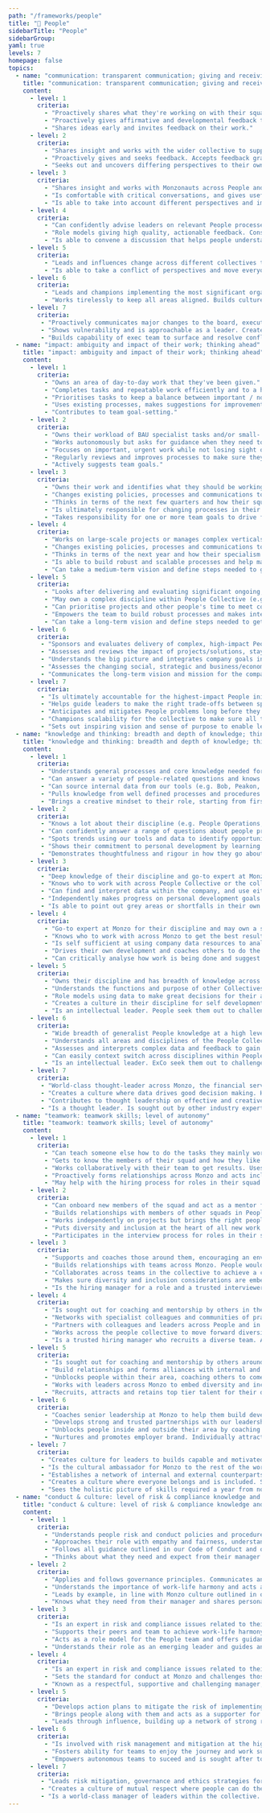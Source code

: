 ```yaml
---
path: "/frameworks/people"
title: "🙂 People"
sidebarTitle: "People"
sidebarGroup:
yaml: true
levels: 7
homepage: false
topics:
  - name: "communication: transparent communication; giving and receiving feedback"
    title: "communication: transparent communication; giving and receiving feedback"
    content:
      - level: 1
        criteria:
          - "Proactively shares what they're working on with their squad and stakeholders. Contributes ideas to influence policy, process and decisions."
          - "Proactively gives affirmative and developmental feedback to people they work with."
          - "Shares ideas early and invites feedback on their work."
      - level: 2
        criteria:
          - "Shares insight and works with the wider collective to support People plans and priorities. Can prepare information and present in a way that takes into account the different levels of detail different audiences need."
          - "Proactively gives and seeks feedback. Accepts feedback graciously."
          - "Seeks out and uncovers differing perspectives to their own."
      - level: 3
        criteria:
          - "Shares insight and works with Monzonauts across People and other collectives to influence the development of Monzo plans and priorities. Understands how to manage stakeholder involvement. Supports and coaches Monzonauts, particularly managers, in understanding and complying with relevant policies and practices."
          - "Is comfortable with critical conversations, and gives useful actionable feedback that gets good results."
          - "Is able to take into account different perspectives and improve their work as a result."
      - level: 4
        criteria:
          - "Can confidently advise leaders on relevant People processes and policies. Challenges and educates others based on their skills and experience. Simplifies complex ideas related to their discipline so they are clearly understood."
          - "Role models giving high quality, actionable feedback. Constantly seeks feedback and accepts developmental feedback graciously. Openly shares their development areas to help others know how to work with them."
          - "Is able to convene a discussion that helps people understand where each other is coming from and put things on a path to resolution."
      - level: 5
        criteria:
          - "Leads and influences change across different collectives to help major initiatives happen. Represents their discipline to senior stakeholders and is sought out to consult on decisions that impact important company decisions."
          - "Is able to take a conflict of perspectives and move everyone beyond it."
      - level: 6
        criteria:
          - "Leads and champions implementing the most significant organisation change activities. Uses insight about opportunities and risks to influence executive team decisions that affect the long-term reputation, health and growth of the organisation."
          - "Works tirelessly to keep all areas aligned. Builds culture of knowledge sharing and documenting."
      - level: 7
        criteria:
         - "Proactively communicates major changes to the board, executive team and senior leaders so there are no surprises. Confidently delivers high-impact, inspiring communications to Monzo and beyond. Makes complex messages clear and easy to understand."
         - "Shows vulnerability and is approachable as a leader. Creates a culture where people thrive on feedback. Gives feedback in the moment and accepts constructive feedback graciously. Leads by example on personal development using humility, foresight and EQ."
         - "Builds capability of exec team to surface and resolve conflict."
  - name: "impact: ambiguity and impact of their work; thinking ahead"
    title: "impact: ambiguity and impact of their work; thinking ahead"
    content:
      - level: 1
        criteria:
          - "Owns an area of day-to-day work that they've been given."
          - "Completes tasks and repeatable work efficiently and to a high standard. Delivers high quality, accurate work to agreed deadlines."
          - "Prioritises tasks to keep a balance between important / not important / urgent / not urgent. Sets expectations for timescales and meets them."
          - "Uses existing processes, makes suggestions for improvements and works with the team to make it happen."
          - "Contributes to team goal-setting."
      - level: 2
        criteria:
          - "Owns their workload of BAU specialist tasks and/or small- and medium-scale projects within their squad. Begins to delegate tasks out to their squad so they can focus on more complex projects."
          - "Works autonomously but asks for guidance when they need to. Runs meetings well inside and outside the People Collective."
          - "Focuses on important, urgent work while not losing sight of other things. Thinks in terms of the next few months and how they can have the highest impact in this timeframe."
          - "Regularly reviews and improves processes to make sure they're still working hard for Monzonauts. Identifies opportunities to automate processes and helps make this happen."
          - "Actively suggests team goals."
      - level: 3
        criteria:
          - "Owns their work and identifies what they should be working on next. Works on medium- and large-scale projects or manages a vertical within their discipline or partner collective (e.g. ER for COps; training for Engineers). Delegates well, so they're always working on the most impactful work and to help other people develop. May act as a project lead for quarterly goals."
          - "Changes existing policies, processes and communications to align with company priorities and team goals."
          - "Thinks in terms of the next few quarters and how their squad can have the highest impact in this timeframe. Manages the expectations of stakeholders outside their squad for what can be achieved and meets them."
          - "Is ultimately responsible for changing processes in their area. Facilitates automation of processes wherever possible."
          - "Takes responsibility for one or more team goals to drive forward."
      - level: 4
        criteria:
          - "Works on large-scale projects or manages complex verticals that affect all Monzonauts. Coaches others to delegate effectively so the whole team can achieve their goals."
          - "Changes existing policies, processes and communications to align with company priorities and team goals."
          - "Thinks in terms of the next year and how their specialism can have the highest impact in this timeframe."
          - "Is able to build robust and scalable processes and help manage the transition to automating all or parts of the process with product and engineering."
          - "Can take a medium-term vision and define steps needed to get there."
      - level: 5
        criteria:
          - "Looks after delivering and evaluating significant ongoing, annual and planned ‘one-off’ people programmes and projects."
          - "May own a complex discipline within People Collective (e.g. Hiring, POps, L&D). Encourages fast execution within the People Collective while keeping focus on legal, legislative and regulatory requirements. Creates momentum and keeps the team motivated and engaged."
          - "Can prioritise projects and other people's time to meet company demands while not losing sight of BAU work; making sure the team is working on the things that have the biggest impact."
          - "Empowers the team to build robust processes and makes intelligent decisions about whether to continue making improvements in-house vs using 3rd party suppliers. Is able to work with partners to build end-to-end automation of process or workflows across multiple areas."
          - "Can take a long-term vision and define steps needed to get there. Communicates their area’s role within the larger mission of the company."
      - level: 6
        criteria:
         - "Sponsors and evaluates delivery of complex, high-impact People programmes and projects across the organisation."
         - "Assesses and reviews the impact of projects/solutions, staying alert to changes in context, and makes appropriate corrections to strategy and solutions. Leads People and Monzo strategic development to address risks and opportunities for the organisation."
         - "Understands the big picture and integrates company goals into their area, looking 12 months ahead."
         - "Assesses the changing social, strategic and business/economic environment to gain insights and identify organisational strategic requirements."
         - "Communicates the long-term vision and mission for the company and their discipline. Assesses and shapes organisational culture to meet current and future challenges."
      - level: 7
        criteria:
         - "Is ultimately accountable for the highest-impact People initiatives. Owns KRIs for the People Collective. Holds SMF 18."
         - "Helps guide leaders to make the right trade-offs between speed and risk without breaching risk appetites. Holds accountability for significant policies and can evidence compliance including SM/CR responsibilities."
         - "Anticipates and mitigates People problems long before they occur and coaches leaders to do the same. Thinks multiple years ahead but inspires leaders to make things happen now."
         - "Champions scalability for the collective to make sure all teams continue to grow in line with the company whilst remaining lean and flexible. Builds the capability of leaders to keep challenging themselves on how to use automation and tech-led solutions to fulfil the People mission."
         - "Sets out inspiring vision and sense of purpose to enable leaders to set ambitious goals. Empower and challenge teams to surprise themselves by hitting them."
  - name: "knowledge and thinking: breadth and depth of knowledge; thinking skills; self-development"
    title: "knowledge and thinking: breadth and depth of knowledge; thinking skills; self-development"
    content:
      - level: 1
        criteria:
         - "Understands general processes and core knowledge needed for their role. Can use relevant tools."
         - "Can answer a variety of people-related questions and knows where to find answers when they don't know. Understands the context for their work."
         - "Can source internal data from our tools (e.g. Bob, Peakon, Deltanet) to produce simple spreadsheets and reports."
         - "Pulls knowledge from well defined processes and procedures. Has development goals they've set with their manager and makes progress on these. Owns and drives their own development."
         - "Brings a creative mindset to their role, starting from first principles where appropriate."
      - level: 2
        criteria:
         - "Knows a lot about their discipline (e.g. People Operations, Reward, L&D) and is becoming a specialist. May have deeper context on how their discipline applies to a specific area or Collective (e.g. COps, Tech). May be working towards CIPD level 3 or equivalent."
         - "Can confidently answer a range of questions about people processes and policies at Monzo." 
         - "Spots trends using our tools and data to identify opportunities to make improvements in their squad. Can source internal and external data to answer simple questions, e.g. benchmarking a salary, or reporting mandatory training completion rates."
         - "Shows their commitment to personal development by learning more about other disciplines in the People Collective. Suggests personal development goals based on feedback and self-reflection and makes progress on these."
         - "Demonstrates thoughtfulness and rigour in how they go about work."
      - level: 3
        criteria:
         - "Deep knowledge of their discipline and go-to expert at Monzo for their specialism, e.g. Payroll, Employee Relations, Talent Management. Understands industry trends and processes and is able to interpret them to make them effective at Monzo. May be working towards professional qualification." 
         - "Knows who to work with across People Collective or the collective they partner to get the best results."
         - "Can find and interpret data within the company, and use either spreadsheets or more advanced sources to answer business questions."
         - "Independently makes progress on personal development goals that they've set for themselves."
         - "Is able to point out grey areas or shortfalls in their own work and identify opportunities for themselves to improve."
      - level: 4
        criteria:
          - "Go-to expert at Monzo for their discipline and may own a specialist area within it. May have CIPD Level 5 qualification or equivalent. Starting to develop reputation outside Monzo for thought leadership in their discipline."
          - "Knows who to work with across Monzo to get the best results."
          - "Is self sufficient at using company data resources to analyse performance and make decisions. Can do simple ad-hoc analyses without asking the data team."
          - "Drives their own development and coaches others to do the same. Supports others in the team to set effective personal development goals. Shares ideas and resources in the team that reinforce the culture of self-development."
          - "Can critically analyse how work is being done and suggest constructive and realistic proposals to improve."
      - level: 5
        criteria:
          - "Owns their discipline and has breadth of knowledge across Monzo and People Collective. Known outside Monzo for their knowledge and expertise in their discipline. May have CIPD Level 7 qualification or equivalent."
          - "Understands the functions and purpose of other Collectives."
          - "Role models using data to make great decisions for their area. Coaches team to use data effectively in daily work. Works with the data team to create more complex analyses to improve the performance of their area."
          - "Creates a culture in their discipline for self development. Shares thought leadership that encourages growth mindset and role models constant learning and self-development."
          - "Is an intellectual leader. People seek them out to challenge and improve their thinking."
      - level: 6
        criteria:
          - "Wide breadth of generalist People knowledge at a high level. Strong generalist People skill set including experience in creating inspiring cultures, developing talent and quickly scaling up businesses. Go-to expert within industry in People discipline."
          - "Understands all areas and disciplines of the People Collective at a high level. Understands how People Collective interacts with all other Collectives and fits into the mission of Monzo as a whole."
          - "Assesses and interprets complex data and feedback to gain insights about Monzo to anticipate the needs of the org in the future. Can identify shortfalls in the company's data and works with the data team to build new frameworks and datasets to enable new lines of work."
          - "Can easily context switch across disciplines within People Collective and pick up new concepts. Is a role model for self-development with ambitious personal development goals that they share with others."
          - "Is an intellectual leader. ExCo seek them out to challenge and improve their thinking."
      - level: 7
        criteria:
         - "World-class thought-leader across Monzo, the financial services industry and leading tech companies. Makes sure Monzo maintains a commitment to creating a world-class people experience, balancing initiatives set by the wider business with the impact on people. Coaches leaders on balancing People focus with need for positive business results."
         - "Creates a culture where data drives good decision making. Has high expectations of leaders using data and encouraging their teams to upskill themselves to use and interpret data."
         - "Contributes to thought leadership on effective and creative ways to run an excellent org from a People perspective."
         - "Is a thought leader. Is sought out by other industry experts for their ideas, knowledge and expertise."
  - name: "teamwork: teamwork skills; level of autonomy"
    title: "teamwork: teamwork skills; level of autonomy"
    content:
      - level: 1
        criteria:
          - "Can teach someone else how to do the tasks they mainly work on."
          - "Gets to know the members of their squad and how they like to work. Shares how they like to work. Asks for help when needed." 
          - "Works collaboratively with their team to get results. Uses information, resources and support from others outside their own immediate team to get results." 
          - "Proactively forms relationships across Monzo and acts inclusively at all times."
          - "May help with the hiring process for roles in their squad."
      - level: 2
        criteria:
          - "Can onboard new members of the squad and act as a mentor for general processes owned by the squad." 
          - "Builds relationships with members of other squads in People Collective. People are happy to work with them." 
          - "Works independently on projects but brings the right people in at the right time. Helps keep track of actions and goals for the team." 
          - "Puts diversity and inclusion at the heart of all new work. Has strong relationships with Monzonauts across the business and proactively welcomes new joiners."
          - "Participates in the interview process for roles in their squad or other People Collective roles."
      - level: 3
        criteria:
          - "Supports and coaches those around them, encouraging an environment where others are inspired and motivated."
          - "Builds relationships with teams across Monzo. People would choose to work with them."
          - "Collaborates across teams in the collective to achieve a common goal. Leads projects or workstreams that include others and encourages collaborative working to achieve results."
          - "Makes sure diversity and inclusion considerations are embedded in their area."
          - "Is the hiring manager for a role and a trusted interviewer for roles within their discipline."
      - level: 4
        criteria:
          - "Is sought out for coaching and mentorship by others in the Collective."
          - "Networks with specialist colleagues and communities of practice to understand current trends, thinking and innovations in People and specialist areas. Recognised for their impact on team culture, so people want to work with them."
          - "Partners with colleagues and leaders across People and in specialist areas to develop shared insights, priorities and activities as part of Monzo plans and goals."
          - "Works across the people collective to move forward diversity and inclusion work."
          - "Is a trusted hiring manager who recruits a diverse team. A trusted interviewer for roles within the People Collective."
      - level: 5
        criteria:
          - "Is sought out for coaching and mentorship by others around Monzo. Coaches and builds senior managers' ability to anticipate and pre-empt organisation issues."
          - "Build relationships and forms alliances with internal and external specialists and communities to keep ahead of emerging People and specialist trends, ideas and innovations, and to keep ahead of changes."
          - "Unblocks people within their area, coaching others to come up with answers to problems."
          - "Works with leaders across Monzo to embed diversity and inclusion considerations and identify opportunities for improvement."
          - "Recruits, attracts and retains top tier talent for their discipline. A trusted interviewer for senior hires at Monzo, including at the ExCo level."
      - level: 6
        criteria:
          - "Coaches senior leadership at Monzo to help them build developmental culture in their own teams, and anticipate and pre-empt organisation issues."
          - "Develops strong and trusted partnerships with our leadership team to challenge, guide and advise; holds executives to account for their behaviours and values."
          - "Unblocks people inside and outside their area by coaching others to come up with answers to problems."
          - "Nurtures and promotes employer brand. Individually attracts top talent to Monzo. May bring a network of talent to their discipline or collective."
      - level: 7
        criteria:
         - "Creates culture for leaders to builds capable and motivated teams. Coaches peers at Exco level and drives the expectation of Monzo being a high performance environment with an ethos of continuous learning and development."
         - "Is the cultural ambassador for Monzo to the rest of the world."
         - "Establishes a network of internal and external counterparts and executive communities of practice to keep ahead of emerging People and specialist trends, ideas and industry/sector insights, locally and internationally."
         - "Creates a culture where everyone belongs and is included. Sets strategic vision for building a diverse company and holds senior leaders to account for valuing and promoting this."
         - "Sees the holistic picture of skills required a year from now and nurtures talent internally. Makes strategic hires, cultivating relationships over many months to get people over to Monzo who didn’t realise they needed a new job. Cultivates and drives initatives to build employer brand at the highest level."
  - name: "conduct & culture: level of risk & compliance knowledge and ownership; professional conduct"
    title: "conduct & culture: level of risk & compliance knowledge and ownership; professional conduct"
    content:
      - level: 1
        criteria:
          -	"Understands people risk and conduct policies and procedures and follows them. Identifies risks related to own areas and shares risks with their manager. Writes documentation for changes and produces quality how-tos."
          - "Approaches their role with empathy and fairness, understanding that fair does not always mean equal. Treats every Monzonaut with respect and kindness."
          - "Follows all guidance outlined in our Code of Conduct and other People policies." 
          - "Thinks about what they need and expect from their manager and gives feedback to their manager on what's going well and what they could do better." 
      - level: 2 
        criteria:
          - "Applies and follows governance principles. Communicates and escalates risks related to their own projects and business area. Works with other Monzonauts to help them analyse and address risks in their area. Updates procedures and policies."
          - "Understands the importance of work-life harmony and acts as a role model for this. Is a driven and committed Monzonaut, understanding that sprints are sometimes neccessary but not a way of life."
          - "Leads by example, in line with Monzo culture outlined in our Code of Conduct and other People policies."
          - "Knows what they need from their manager and shares personal insight on how their manager can work best with them. Gives their manager constructive feedback. May be working towards managing someone else."
      - level: 3 
        criteria:
          - "Is an expert in risk and compliance issues related to their role. Takes ownership for training others in risk & compliance as relevant to their role. Has a strong cultural understanding, and makes decisions based on cultural awareness that compliments legislation and Monzo policy. Promptly and effectively deals with unforeseen risks/events as they arise and proactively shares the learnings. Creates new policies and procedures where needed."
          - "Supports their peers and team to achieve work-life harmony. Sets realistic expectations for healthy working practices and leads by example. Role models treating others with respect."
          - "Acts as a role model for the People team and offers guidance and support to all Monzonauts."
          - "Understands their role as an emerging leader and guides and supports other Monzonauts. May manage one or more Monzonauts in their squad or discipline."
      - level: 4
        criteria:
          - "Is an expert in risk and compliance issues related to their discipline. Takes ownership for making sure everyone in their area follows the relevant procedures to remain compliant. Identifies and tracks new policies and procedures needed, in advance."
          - "Sets the standard for conduct at Monzo and challenges those who fall below."
          - "Known as a respectful, supportive and challenging manager; OR an individual contributor that effectively plugs into broader teams and groups in the company. May manage several Monzonauts in their discipline." 
      - level: 5
        criteria:
          - "Develops action plans to mitigate the risk of implementing new people policies and plans. Use insights to influence leaders and colleagues to current risks or benefits of decisions or actions that affect the long-term reputation and health of Monzo. Instills culture for documenting"
          - "Brings people along with them and acts as a supporter for all members of the People Collective. Understands their responsibility as a leader at Monzo and reflects that responsibility in their behaviour."
          - "Leads through influence, building up a network of strong relationships and presenting their ideas in the right way to lead others in the right direction. Capable of leading a team with diverse skills while giving people lots of autonomy and cultivating a CEO mindset. Thinks carefully about the right amount of leadership and is able to make themselves less necessary to the team's effective function. Is likely to manage several Monzonauts in their discipline and/or mentor Monzonauts from around the company."
      - level: 6
        criteria: 
          - "Is involved with risk management and mitigation at the highest industry level. Leads by example and proves their discipline is managing risk and compliance within appetite. Gets involved in and identifies opportunities for colleagues to participate in advisory, strategic, industry bodies to learn and share best practice in their area of business."
          - "Fosters ability for teams to enjoy the journey and work sustainably. Leads the way in achieving high performance at Monzo whilst balancing outside interests and personal life harmony."
          - "Empowers autonomous teams to suceed and is sought after to provide direction in multiple areas. Is able to consistently do this despite the skillsets in the teams they work with changing. Is likely to manage other managers in the People collective. Is a mentor to high potential Monzonauts around the company."
      - level: 7
        criteria:
         - "Leads risk mitigation, governance and ethics strategies for the People Collective, in line with SMF 18 responsibilites. Creates a strong risk culture throughout the organisation. Owns policies and can prove we're complying with them. Spots ways to manage risk and implements them company wide."
         - "Creates a culture of mutual respect where people can do the best work of their lives. Sets the strategy for continually developing our culture."
         - "Is a world-class manager of leaders within the collective. Is a mentor to high potential Monzonauts and others across the industry. Coaches other execs to be better managers to senior leaders at Monzo."
---
```

